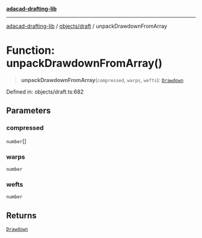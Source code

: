 [**adacad-drafting-lib**](../../../README.md)

***

[adacad-drafting-lib](../../../modules.md) / [objects/draft](../README.md) / unpackDrawdownFromArray

# Function: unpackDrawdownFromArray()

> **unpackDrawdownFromArray**(`compressed`, `warps`, `wefts`): [`Drawdown`](../../datatypes/type-aliases/Drawdown.md)

Defined in: objects/draft.ts:682

## Parameters

### compressed

`number`[]

### warps

`number`

### wefts

`number`

## Returns

[`Drawdown`](../../datatypes/type-aliases/Drawdown.md)
